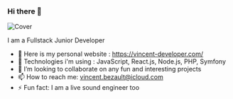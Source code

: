 ### Hi there 👋

![Cover](https://github.com/VinceBLT/VinceBLT/bg-mountains-colors-img/pexels-simon-berger-1323550-(1).jpg)

I am a Fullstack Junior Developer

- 🔭 Here is my personal website : https://vincent-developer.com/
- 🚀 Technologies i'm using : JavaScript, React.js, Node.js, PHP, Symfony
- 👯 I’m looking to collaborate on any fun and interesting projects
- 📫 How to reach me: vincent.bezault@icloud.com
- ⚡ Fun fact: I am a live sound engineer too 
